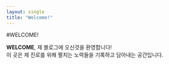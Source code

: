 ```yaml
---
layout: single
title: "Welcome!"
---
```


#WELCOME!   

**WELCOME**, 제 블로그에 오신것을 환영합니다!  
이 곳은 제 진로를 위해 펼치는 노력들을 기록하고 담아내는 공간입니다.
